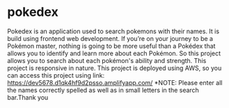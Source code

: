 # pokedex
Pokedex is an application used to search pokemons with their names. It is build using frontend web development. 
If you’re on your journey to be a Pokémon master, nothing is going to be more useful than a Pokédex that allows you to identify and learn more about each Pokémon. 
So this project allows you to search about each pokémon's ability and strength.
This project is responsive in nature.
This project is deployed using AWS, so you can access this project using link: https://dev5678.d1qk4hf9d2psso.amplifyapp.com/
*NOTE: Please enter all the names correctly spelled as well as in small letters in the search bar.Thank you

